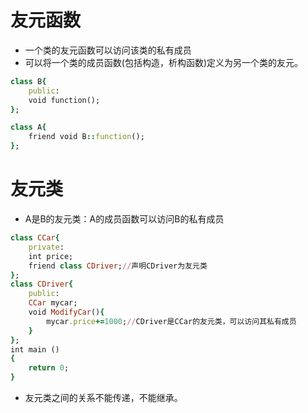 # 友元函数
- 一个类的友元函数可以访问该类的私有成员
- 可以将一个类的成员函数(包括构造，析构函数)定义为另一个类的友元。
```ruby
class B{
    public:
    void function();
};

class A{
    friend void B::function();
};
```
# 友元类
- A是B的友元类：A的成员函数可以访问B的私有成员
```ruby
class CCar{
    private:
    int price;
    friend class CDriver;//声明CDriver为友元类
};
class CDriver{
    public:
    CCar mycar;
    void ModifyCar(){
        mycar.price+=1000;//CDriver是CCar的友元类，可以访问其私有成员
    }
};
int main ()
{
    return 0;
}
```
- 友元类之间的关系不能传递，不能继承。
